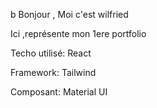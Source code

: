 b  Bonjour , Moi c'est wilfried 

Ici ,représente mon 1ere portfolio

Techo utilisé:
React

Framework:
Tailwind

Composant:
Material UI